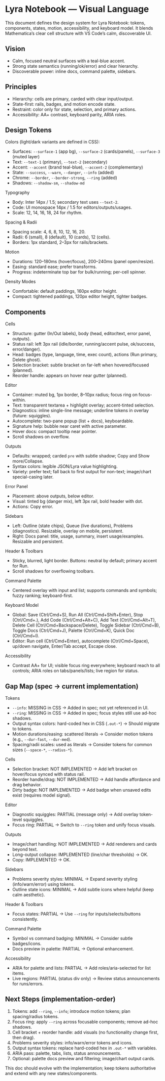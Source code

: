 # Lyra Notebook — Visual Language

This document defines the design system for Lyra Notebook: tokens, components, states, motion, accessibility, and keyboard model. It blends Mathematica’s clear cell structure with VS Code’s calm, discoverable UI.

## Vision
- Calm, focused neutral surfaces with a teal-blue accent.
- Strong state semantics (running/ok/error) and clear hierarchy.
- Discoverable power: inline docs, command palette, sidebars.

## Principles
- Hierarchy: cells are primary, carded with clear input/output.
- State-first: rails, badges, and motion encode state.
- Restraint: color only for state, selection, and primary actions.
- Accessibility: AA+ contrast, keyboard parity, ARIA roles.

## Design Tokens

Colors (light/dark variants are defined in CSS):
- Surfaces: `--surface-1` (app bg), `--surface-2` (cards/panels), `--surface-3` (muted layer)
- Text: `--text-1` (primary), `--text-2` (secondary)
- Accent: `--accent` (brand teal-blue), `--accent-2` (complementary)
- State: `--success`, `--warn`, `--danger`, `--info` (added)
- Chrome: `--border`, `--border-strong`, `--ring` (added)
- Shadows: `--shadow-sm`, `--shadow-md`

Typography
- Body: Inter 14px / 1.5; secondary text uses `--text-2`.
- Code: UI monospace 14px / 1.5 for editors/outputs/usages.
- Scale: 12, 14, 16, 18, 24 for rhythm.

Spacing & Radii
- Spacing scale: 4, 6, 8, 10, 12, 16, 20.
- Radii: 6 (small), 8 (default), 10 (cards), 12 (cells).
- Borders: 1px standard, 2–3px for rails/brackets.

Motion
- Durations: 120–180ms (hover/focus), 200–240ms (panel open/resize).
- Easing: standard ease; prefer transforms.
- Progress: indeterminate top bar for bulk/running; per-cell spinner.

Density Modes
- Comfortable: default paddings, 160px editor height.
- Compact: tightened paddings, 120px editor height, tighter badges.

## Components

Cells
- Structure: gutter (In/Out labels), body (head, editor/text, error panel, outputs).
- Status rail: left 3px rail (idle/border, running/accent pulse, ok/success, error/danger).
- Head: badges (type, language, time, exec count), actions (Run primary, Delete ghost).
- Selection bracket: subtle bracket on far-left when hovered/focused (planned).
- Reorder handle: appears on hover near gutter (planned).

Editor
- Container: muted bg, 1px border, 8–10px radius; focus ring on focus-within.
- Text: transparent textarea + highlight overlay; accent-tinted selection.
- Diagnostics: inline single-line message; underline tokens in overlay (future: squiggles).
- Autocomplete: two-pane popup (list + docs), keyboardable.
- Signature help: bubble near caret with active parameter.
- Hover docs: compact tooltip near pointer.
- Scroll shadows on overflow.

Outputs
- Defaults: wrapped; carded `pre` with subtle shadow; Copy and Show more/Collapse.
- Syntax colors: legible JSON/Lyra value highlighting.
- Variety: prefer text; fall back to first output for non-text; image/chart special-casing later.

Error Panel
- Placement: above outputs, below editor.
- Visual: tinted bg (danger mix), left 3px rail, bold header with dot.
- Actions: Copy error.

Sidebars
- Left: Outline (state chips), Queue (live durations), Problems (diagnostics). Resizable, overlay on mobile, persistent.
- Right: Docs panel: title, usage, summary, insert usage/examples. Resizable and persistent.

Header & Toolbars
- Sticky, blurred, light border. Buttons: neutral by default; primary accent for Run.
- Scroll shadows for overflowing toolbars.

Command Palette
- Centered overlay with input and list; supports commands and symbols; fuzzy ranking; keyboard-first.

Keyboard Model
- Global: Save (Ctrl/Cmd+S), Run All (Ctrl/Cmd+Shift+Enter), Stop (Ctrl/Cmd+.), Add Code (Ctrl/Cmd+Alt+C), Add Text (Ctrl/Cmd+Alt+T), Delete Cell (Ctrl/Cmd+Backspace/Delete), Toggle Sidebar (Ctrl/Cmd+B), Toggle Docs (Ctrl/Cmd+J), Palette (Ctrl/Cmd+K), Quick Doc (Ctrl/Cmd+I).
- Editor: Run cell (Ctrl/Cmd+Enter), autocomplete (Ctrl/Cmd+Space), up/down navigate, Enter/Tab accept, Escape close.

Accessibility
- Contrast AA+ for UI; visible focus ring everywhere; keyboard reach to all controls; ARIA roles on tabs/panels/lists; live region for status.

## Gap Map (spec → current implementation)

Tokens
- `--info`: MISSING in CSS → Added in spec; not yet referenced in UI.
- `--ring`: MISSING in CSS → Added in spec; focus styles still use ad-hoc shadows.
- Output syntax colors: hard-coded hex in CSS (`.out-*`) → Should migrate to tokens.
- Motion durations/easing: scattered literals → Consider motion tokens (e.g., `--dur-fast`, `--dur-med`).
- Spacing/radii scales: used as literals → Consider tokens for common sizes (`--space-*`, `--radius-*`).

Cells
- Selection bracket: NOT IMPLEMENTED → Add left bracket on hover/focus synced with status rail.
- Reorder handle/drag: NOT IMPLEMENTED → Add handle affordance and drag behavior.
- Dirty badge: NOT IMPLEMENTED → Add badge when unsaved edits exist (requires model signal).

Editor
- Diagnostic squiggles: PARTIAL (message only) → Add overlay token-level squiggles.
- Focus ring: PARTIAL → Switch to `--ring` token and unify focus visuals.

Outputs
- Image/chart handling: NOT IMPLEMENTED → Add renderers and cards beyond text.
- Long-output collapse: IMPLEMENTED (line/char thresholds) → OK.
- Copy: IMPLEMENTED → OK.

Sidebars
- Problems severity styles: MINIMAL → Expand severity styling (info/warn/error) using tokens.
- Outline state icons: MINIMAL → Add subtle icons where helpful (keep calm aesthetic).

Header & Toolbars
- Focus states: PARTIAL → Use `--ring` for inputs/selects/buttons consistently.

Command Palette
- Symbol vs command badging: MINIMAL → Consider subtle badges/icons.
- Docs preview in palette: PARTIAL → Optional enhancement.

Accessibility
- ARIA for palette and lists: PARTIAL → Add roles/aria-selected for list items.
- Live regions: PARTIAL (status div only) → Review status announcements for runs/errors.

## Next Steps (implementation-order)
1) Tokens: add `--ring`, `--info`; introduce motion tokens; plan spacing/radius tokens.
2) Focus ring: apply `--ring` across focusable components; remove ad-hoc shadows.
3) Cell bracket + reorder handle: add visuals (no functionality change first, then drag).
4) Problems severity styles: info/warn/error tokens and icons.
5) Output syntax tokens: replace hard-coded hex in `.out-*` with variables.
6) ARIA pass: palette, tabs, lists, status announcements.
7) Optional: palette docs preview and filtering; image/chart output cards.

This doc should evolve with the implementation; keep tokens authoritative and extend with any new states/components.

